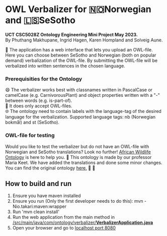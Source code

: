 # OWL Verbalizer for 🇳🇴Norwegian and 🇱🇸SeSotho
**UCT CSC5028Z Ontology Engineering Mini Project May 2023.** <br/>
By Phuthang Makhupane, Ingrid Hagen, Karen Hompland and Solveig Aune.

🧭 The application has a web interface that lets you upload an OWL-file. Here you can choose between SeSotho and Norwegian (both on popular demand) verbalization of the OWL-file. By submitting the OWL-file will be verbalized into written sentences in the chosen language.

### Prerequisities for the Ontology
😄 The verbalizer works best with classnames written in PascalCase or camelCase (e.g. CarnivorousPlant) and object properties written with a "-" between words (e.g. is-part-of). <br/>
📁 It does only accept OWL-files. <br/>
🌐 The ontology need to contain labels with the language-tag of the desired language for the verbalization. Supported language tags: nb (Norwegian bokmål) and st (SeSotho). <br/>

### OWL-file for testing
Would you like to test the verbalizer but do not have an OWL-file with Norwegian and SeSotho translations? Look no further! [African Wildlife Ontology](src/main/resources/public/african_wildlife_for_project.owl) is here to help you. 🦒  This ontology is made by our professor Maria Keet. We have added the translations and done some minor changes. You can find the original ontology [here.](http://meteck.org/teaching/OEbook/ontologies/AfricanWildlifeOntology1.owl) 🦁 🐘


## How to build and run
1. Ensure you have maven installed
2. Ensure you run (Only the first developer needs to do this): mvn -Nio.takari:maven:wrapper
3. Run 'mvn clean install'
4. Run the web application from the main method in [/src/main/java/com/ontology/verbalizer/**VerbalizerApplication.java**](/src/main/java/com/ontology/verbalizer/VerbalizerApplication.java)
5. Open your browser and go to [localhost port 8080](http://localhost:8080/index.html)
